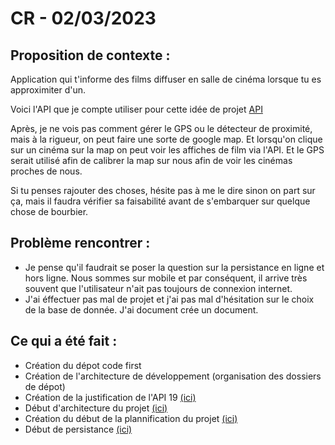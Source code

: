 # CR - 02/03/2023

## Proposition de contexte :
Application qui t'informe des films diffuser en salle de cinéma lorsque tu es approximiter d'un.

Voici l'API que je compte utiliser pour cette idée de projet [API](https://www.themoviedb.org/)

Après, je ne vois pas comment gérer le GPS ou le détecteur de proximité, mais à la rigueur, on peut faire une sorte de google map. Et lorsqu'on clique sur un cinéma sur la map on peut voir les affiches de film via l'API. Et le GPS serait utilisé afin de calibrer la map sur nous afin de voir les cinémas proches de nous.

Si tu penses rajouter des choses, hésite pas à me le dire sinon on part sur ça, mais il faudra vérifier sa faisabilité avant de s'embarquer sur quelque chose de bourbier.

## Problème rencontrer :
- Je pense qu'il faudrait se poser la question sur la persistance en ligne et hors ligne. Nous sommes sur mobile et par conséquent, il arrive très souvent que l'utilisateur n'ait pas toujours de connexion internet.
- J'ai éffectuer pas mal de projet et j'ai pas mal d'hésitation sur le choix de la base de donnée. J'ai document crée un document.

## Ce qui a été fait :
- Création du dépot code first
- Création de l'architecture de développement (organisation des dossiers de dépot)
- Création de la justification de l'API 19 [(ici)](/Documentation/Choix_d'API.md)
- Début d'architecture du projet [(ici)](https://drive.google.com/file/d/1vz4gXn1YRreaVeJAfv32GYpdNfR7yPQs/view?usp=share_link)
- Création du début de la plannification du projet [(ici)](/Documentation/Plannification_du_projet.md0)
- Début de persistance [(ici)](/Documentation/Choix_persistance.md)